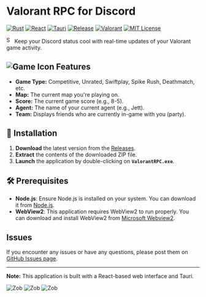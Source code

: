 # Valorant RPC for Discord

[![Rust](https://img.shields.io/badge/Rust-🦀-black?style=flat&logo=rust)](https://www.rust-lang.org/)
[![React](https://img.shields.io/badge/React-⚛️-blue?style=flat&logo=react)](https://reactjs.org/)
[![Tauri](https://img.shields.io/badge/Tauri-🚀-yellow?style=flat&logo=tauri)](https://tauri.app/)
[![Release](https://img.shields.io/github/v/release/Zeltales/Valorant-RPC?style=flat&color=green)](https://github.com/Zeltales/Valorant-RPC/releases/latest/)
[![Valorant](https://img.shields.io/badge/Valorant-🎮-red?style=flat&logo=valorant)](https://playvalorant.com)
[![MIT License](https://img.shields.io/badge/License-MIT-yellow.svg)](https://github.com/Zeltales/Valorant-RPC/blob/main/LICENCE.md)

<img src="https://raw.githubusercontent.com/Tarikul-Islam-Anik/Animated-Fluent-Emojis/master/Emojis/Smilies/Smiling%20Face%20with%20Sunglasses.png" alt="Smiling Face with Sunglasses" width="17" height="17" /> Keep your Discord status cool with real-time updates of your Valorant game activity.

## ![Game Icon](https://i.zeltales.dev/5NwvjQpu.png) Features

- **Game Type:** Competitive, Unrated, Swiftplay, Spike Rush, Deathmatch, etc.
- **Map:** The current map you're playing on.
- **Score:** The current game score (e.g., 8-5).
- **Agent:** The name of your current agent (e.g., Jett).
- **Team:** Displays friends who are currently in-game with you (party).

## 🚀 Installation

1. **Download** the latest version from the [Releases](https://github.com/Zeltales/Valorant-RPC/releases/latest/).
2. **Extract** the contents of the downloaded ZIP file.
3. **Launch** the application by double-clicking on **`ValorantRPC.exe`**.

## 🛠️ Prerequisites

- **Node.js**: Ensure Node.js is installed on your system. You can download it from [Node.js](https://nodejs.org/).
- **WebView2**: This application requires WebView2 to run properly. You can download and install WebView2 from [Microsoft Webview2](https://go.microsoft.com/fwlink/p/?LinkId=2124703).

## Issues

If you encounter any issues or have any questions, please post them on [GitHub Issues page](https://github.com/Zeltales/Valorant-RPC/issues). 

---

**Note:** This application is built with a React-based web interface and Tauri.

![Zob](https://i.zeltales.dev/LX7BpwK2.png)
![Zob](https://i.zeltales.dev/bO8UfKby.png)
![Zob](https://i.zeltales.dev/0rbcT9kO.png)
